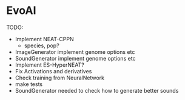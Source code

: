 # EvoAI #

TODO:

* Implement NEAT-CPPN
    * species, pop?
* ImageGenerator implement genome options etc
* SoundGenerator implement genome options etc
* Implement ES-HyperNEAT?
* Fix Activations and derivatives
* Check training from NeuralNetwork
* make tests
* SoundGenerator needed to check how to generate better sounds